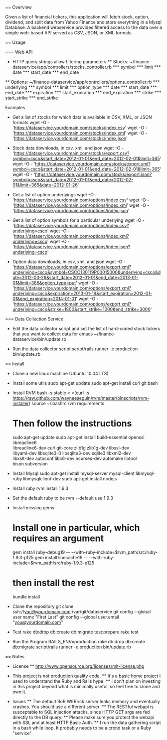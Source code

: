 
== Overview

Given a list of financial tickers, this application will fetch stock,
option, dividend, and split data from Yahoo Finance and store
everything in a Mysql Database. A backend webservice provides filtered
access to the data over a simple web-based API served as CSV, JSON, or
XML formats.


== Usage

=== Web API

* HTTP query strings allow filtering parameters
** Stocks: ~/finance-dataservice/app/controllers/stocks_controller.rb
*** symbol
*** limit
*** date
*** start_date
*** end_date

** Options: ~/finance-dataservice/app/controllers/options_controller.rb
*** underlying
*** symbol
*** limit
*** option_type
*** date
*** start_date
*** end_date
*** expiration
*** start_expiration
*** end_expiration
*** strike
*** start_strike
*** end_strike

Examples
* Get a list of stocks for which data is available in CSV, XML, or JSON formats
  wget -O - 'https://dataservice.yourdomain.com/stocks/index.csv'
  wget -O - 'https://dataservice.yourdomain.com/stocks/index.xml'
  wget -O - 'https://dataservice.yourdomain.com/stocks/index.json'

* Stock data downloads, in csv, xml, and json
  wget -O - 'https://dataservice.yourdomain.com/stocks/export.csv?symbol=csco&start_date=2012-01-01&end_date=2012-02-01&limit=365'
  wget -O - 'https://dataservice.yourdomain.com/stocks/export.xml?symbol=csco&start_date=2012-01-01&end_date=2012-02-01&limit=365'
  wget -O - 'https://dataservice.yourdomain.com/stocks/export.json?symbol=csco&start_date=2012-01-01&end_date=2012-02-01&limit=365&date=2012-01-26'

* Get a list of option underlyings
  wget -O - 'https://dataservice.yourdomain.com/options/index.csv'
  wget -O - 'https://dataservice.yourdomain.com/options/index.xml'
  wget -O - 'https://dataservice.yourdomain.com/options/index.json'

* Get a list of option symbols for a particular underlying
  wget -O - 'https://dataservice.yourdomain.com/options/index.csv?underlying=csco'
  wget -O - 'https://dataservice.yourdomain.com/options/index.xml?underlying=csco'
  wget -O - 'https://dataservice.yourdomain.com/options/index.json?underlying=csco'

* Option data downloads, in csv, xml, and json
  wget -O - 'https://dataservice.yourdomain.com/options/export.xml?underlying=csco&symbol=CSCO130119P00015000&underlying=csco&date=2012-03-26&start_date=2012-01-01&end_date=2013-01-01&limit=365&option_type=put'
  wget -O - 'https://dataservice.yourdomain.com/options/export.xml?underlying=csco&expiration=2013-01-19&start_expiration=2012-01-01&end_expiration=2014-01-01'
  wget -O - 'https://dataservice.yourdomain.com/options/export.xml?underlying=csco&strike=1800&start_strike=1000&end_strike=3000'

=== Data Collection Service

* Edit the data collector script and set the list of hard-coded stock tickers that you want to collect data for
  emacs ~/finance-dataservice/bin/update.rb

* Run the data collector script
  script/rails runner -e production bin/update.rb


== Install

* Clone a new linux machine (Ubuntu 10.04 LTS)
* Install some utils
  sudo apt-get update
  sudo apt-get install curl git bash
* Install RVM
  bash -s stable < <(curl -s https://raw.github.com/wayneeseguin/rvm/master/binscripts/rvm-installer)
  source ~/.bashrc
  rvm requirements
    # Then follow the instructions
    sudo apt-get update
    sudo apt-get install build-essential openssl libreadline6 \
      libreadline6-dev curl git-core zlib1g zlib1g-dev libssl-dev \
      libyaml-dev libsqlite3-0 libsqlite3-dev sqlite3 libxml2-dev \
      libxslt-dev autoconf libc6-dev ncurses-dev automake libtool \
      bison subversion
* Install Mysql
  sudo apt-get install mysql-server mysql-client libmysql-ruby libmysqlclient-dev
  sudo apt-get install nodejs
* Install ruby
  rvm install 1.9.3
* Set the default ruby to be 
  rvm --default use 1.9.3
* Install missing gems
  # Install one in particular, which requires an argument
  gem install ruby-debug19 -- --with-ruby-include=\$rvm_path/src/ruby-1.9.3-p125 
  gem install linecache19 -- --with-ruby-include=\$rvm_path/src/ruby-1.9.3-p125
  # then install the rest
  bundle install


* Clone the repository
  git clone ssh://you@yourdomain.com:<portnumber>/var/git/dataservice
  git config --global user.name "First Last"
  git config --global user.email "you@yourdomain.com"


* Test
  rake db:drop db:create db:migrate test:prepare
  rake test
  
* Run the Program
  RAILS_ENV=production rake db:drop db:create db:migrate
  script/rails runner -e production bin/update.rb



== Notes

* License
** http://www.opensource.org/licenses/mit-license.php

* This project is not production quality code.
** It's a basic home project I used to understand the Ruby and Rails hype.
** I don't plan on investing in this project beyond what is minimally useful, so feel free to clone and own it.

* Issues
** The default RoR WEBrick server leaks memory and eventually crashes.  You should use a different server.
** The RESTful webapi is susceptable to SQL injection attacks, since HTTP GET args are fed directly to the DB query.
** Please make sure you protect the webapi with SSL and at least HTTP Basic Auth.
** I run the data gathering script in a bash while loop.  It probably needs to be a crond task or a Ruby "service".

